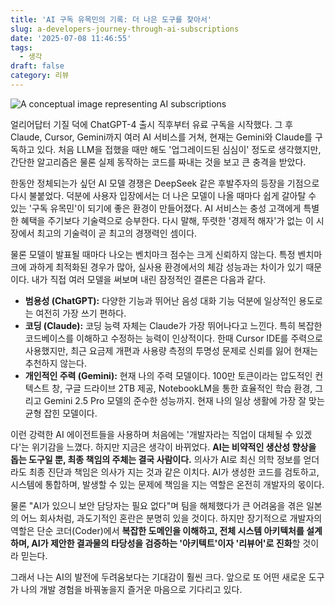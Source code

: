 ```yaml
---
title: 'AI 구독 유목민의 기록: 더 나은 도구를 찾아서'
slug: a-developers-journey-through-ai-subscriptions
date: '2025-07-08 11:46:55'
tags:
  - 생각
draft: false
category: 리뷰
---
```


![A conceptual image representing AI subscriptions](https://github.com/user-attachments/assets/69f71474-7f68-4939-bb5b-c9141feae100)

얼리어답터 기질 덕에 ChatGPT-4 출시 직후부터 유료 구독을 시작했다. 그 후 Claude, Cursor, Gemini까지 여러 AI 서비스를 거쳐, 현재는 Gemini와 Claude를 구독하고 있다. 처음 LLM을 접했을 때만 해도 '업그레이드된 심심이' 정도로 생각했지만, 간단한 알고리즘은 물론 실제 동작하는 코드를 짜내는 것을 보고 큰 충격을 받았다.

한동안 정체되는가 싶던 AI 모델 경쟁은 DeepSeek 같은 후발주자의 등장을 기점으로 다시 불붙었다. 덕분에 사용자 입장에서는 더 나은 모델이 나올 때마다 쉽게 갈아탈 수 있는 '구독 유목민'이 되기에 좋은 환경이 만들어졌다. AI 서비스는 충성 고객에게 특별한 혜택을 주기보다 기술력으로 승부한다. 다시 말해, 뚜렷한 '경제적 해자'가 없는 이 시장에서 최고의 기술력이 곧 최고의 경쟁력인 셈이다.

물론 모델이 발표될 때마다 나오는 벤치마크 점수는 크게 신뢰하지 않는다. 특정 벤치마크에 과하게 최적화된 경우가 많아, 실사용 환경에서의 체감 성능과는 차이가 있기 때문이다. 내가 직접 여러 모델을 써보며 내린 잠정적인 결론은 다음과 같다.

- **범용성 (ChatGPT):** 다양한 기능과 뛰어난 음성 대화 기능 덕분에 일상적인 용도로는 여전히 가장 쓰기 편하다.
- **코딩 (Claude):** 코딩 능력 자체는 Claude가 가장 뛰어나다고 느낀다. 특히 복잡한 코드베이스를 이해하고 수정하는 능력이 인상적이다. 한때 Cursor IDE를 주력으로 사용했지만, 최근 요금제 개편과 사용량 측정의 투명성 문제로 신뢰를 잃어 현재는 추천하지 않는다.
- **개인적인 주력 (Gemini):** 현재 나의 주력 모델이다. 100만 토큰이라는 압도적인 컨텍스트 창, 구글 드라이브 2TB 제공, NotebookLM을 통한 효율적인 학습 환경, 그리고 Gemini 2.5 Pro 모델의 준수한 성능까지. 현재 나의 일상 생활에 가장 잘 맞는 균형 잡힌 모델이다.

이런 강력한 AI 에이전트들을 사용하며 처음에는 '개발자라는 직업이 대체될 수 있겠다'는 위기감을 느꼈다. 하지만 지금은 생각이 바뀌었다. **AI는 비약적인 생산성 향상을 돕는 도구일 뿐, 최종 책임의 주체는 결국 사람이다.** 의사가 AI로 최신 의학 정보를 얻더라도 최종 진단과 책임은 의사가 지는 것과 같은 이치다. AI가 생성한 코드를 검토하고, 시스템에 통합하며, 발생할 수 있는 문제에 책임을 지는 역할은 온전히 개발자의 몫이다.

물론 "AI가 있으니 보안 담당자는 필요 없다"며 팀을 해체했다가 큰 어려움을 겪은 일본의 어느 회사처럼, 과도기적인 혼란은 분명히 있을 것이다. 하지만 장기적으로 개발자의 역할은 단순 코더(Coder)에서 **복잡한 도메인을 이해하고, 전체 시스템 아키텍처를 설계하며, AI가 제안한 결과물의 타당성을 검증하는 '아키텍트'이자 '리뷰어'로 진화**할 것이라 믿는다.

그래서 나는 AI의 발전에 두려움보다는 기대감이 훨씬 크다. 앞으로 또 어떤 새로운 도구가 나의 개발 경험을 바꿔놓을지 즐거운 마음으로 기다리고 있다.
